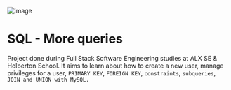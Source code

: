 ![image](https://user-images.githubusercontent.com/83606182/183875690-8ca3f94c-ca7b-4cb0-9267-4790d2f3bef6.png)


# SQL - More queries

Project done during Full Stack Software Engineering studies at ALX SE & Holberton School. It aims to learn about how to create a new user, manage privileges for a user, ```PRIMARY KEY```, ```FOREIGN KEY```, ```constraints```, ```subqueries```, ```JOIN and UNION with MySQL.```
